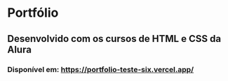 # Portfólio
## Desenvolvido com os cursos de HTML e CSS da Alura
### Disponível em: https://portfolio-teste-six.vercel.app/